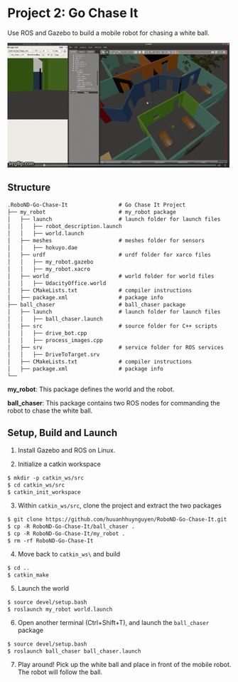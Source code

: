 # Project 2: Go Chase It

Use ROS and Gazebo to build a mobile robot for chasing a white ball.

<a href="https://www.youtube.com/watch?v=fugrDDqZiU8&feature=youtu.be" target="_blank">
<img src="demo.gif" alt="circuit" width="500" height="280"/></a>

## Structure
```
.RoboND-Go-Chase-It                # Go Chase It Project
├── my_robot                       # my_robot package
│   ├── launch                     # launch folder for launch files
│   │   ├── robot_description.launch
│   │   ├── world.launch
│   ├── meshes                     # meshes folder for sensors
│   │   ├── hokuyo.dae
│   ├── urdf                       # urdf folder for xarco files
│   │   ├── my_robot.gazebo
│   │   ├── my_robot.xacro
│   ├── world                      # world folder for world files
│   │   ├── UdacityOffice.world
│   ├── CMakeLists.txt             # compiler instructions
│   ├── package.xml                # package info
├── ball_chaser                    # ball_chaser package
│   ├── launch                     # launch folder for launch files
│   │   ├── ball_chaser.launch
│   ├── src                        # source folder for C++ scripts
│   │   ├── drive_bot.cpp
│   │   ├── process_images.cpp
│   ├── srv                        # service folder for ROS services
│   │   ├── DriveToTarget.srv
│   ├── CMakeLists.txt             # compiler instructions
│   ├── package.xml                # package info
└──
```
**my_robot**: This package defines the world and the robot.

**ball_chaser**: This package contains two ROS nodes for commanding the robot to chase the white ball.

## Setup, Build and Launch
1. Install Gazebo and ROS on Linux.

2. Initialize a catkin workspace
```console
$ mkdir -p catkin_ws/src
$ cd catkin_ws/src
$ catkin_init_workspace
```

3. Within `catkin_ws/src`, clone the project and extract the two packages
```
$ git clone https://github.com/huuanhhuynguyen/RoboND-Go-Chase-It.git
$ cp -R RoboND-Go-Chase-It/ball_chaser .
$ cp -R RoboND-Go-Chase-It/my_robot .
$ rm -rf RoboND-Go-Chase-It
```

4. Move back to `catkin_ws\` and build
```
$ cd ..
$ catkin_make
```

5. Launch the world
```
$ source devel/setup.bash
$ roslaunch my_robot world.launch
```

6. Open another terminal (Ctrl+Shift+T), and launch the `ball_chaser` package
```
$ source devel/setup.bash
$ roslaunch ball_chaser ball_chaser.launch
```

7. Play around! Pick up the white ball and place in front of the mobile robot. The robot will follow the ball.

